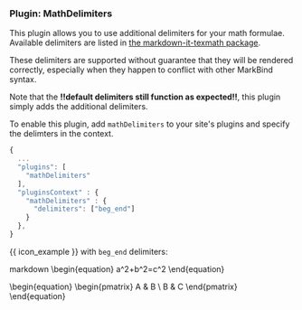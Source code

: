### Plugin: MathDelimiters 

This plugin allows you to use additional delimiters for your math formulae. Available delimiters are listed in [the markdown-it-texmath package](https://github.com/goessner/markdown-it-texmath#features).

These delimiters are supported without guarantee that they will be rendered correctly, especially when they happen to conflict with
other MarkBind syntax.

<box type="info">

Note that the **!!default delimiters still function as expected!!**, this plugin simply adds the additional delimiters.

</box>

To enable this plugin, add `mathDelimiters` to your site's plugins and specify the delimters in the context.

```js {heading="site.json"}
{
  ...
  "plugins": [
    "mathDelimiters"
  ],
  "pluginsContext" : {
    "mathDelimiters" : {
      "delimiters": ["beg_end"]
    }
  },
}
```

{{ icon_example }} with `beg_end` delimiters:

<include src="codeAndOutput.md" boilerplate >
<variable name="highlightStyle">markdown</variable>
<variable name="code">
\begin{equation}
  a^2+b^2=c^2
\end{equation}

\begin{equation}
  \begin{pmatrix}
    A & B \\ B & C
  \end{pmatrix}
\end{equation}

</variable>
</include>
